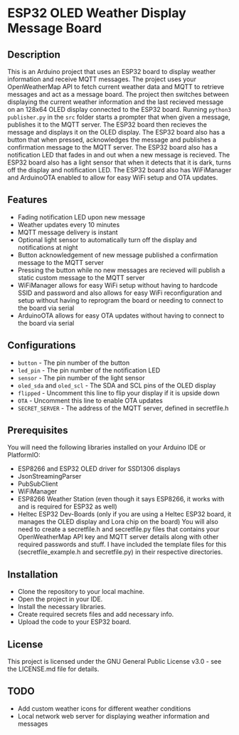 # ESP32 OLED Weather Display Message Board
## Description
This is an Arduino project that uses an ESP32 board to display weather information and receive MQTT messages. The project uses your OpenWeatherMap API to fetch current weather data and MQTT to retrieve messages and act as a message board. The project then switches between displaying the current weather information and the last recieved message on an 128x64 OLED display connected to the ESP32 board. Running `python3 publisher.py` in the `src` folder starts a prompter that when given a message, publishes it to the MQTT server. The ESP32 board then recieves the message and displays it on the OLED display. The ESP32 board also has a button that when pressed, acknowledges the message and publishes a confirmation message to the MQTT server. The ESP32 board also has a notification LED that fades in and out when a new message is recieved. The ESP32 board also has a light sensor that when it detects that it is dark, turns off the display and notification LED. The ESP32 board also has WiFiManager and ArduinoOTA enabled to allow for easy WiFi setup and OTA updates.

## Features
- Fading notification LED upon new message
- Weather updates every 10 minutes
- MQTT message delivery is instant
- Optional light sensor to automatically turn off the display and notifications at night
- Button acknowledgement of new message published a confirmation message to the MQTT server
- Pressing the button while no new messages are recieved will publish a static custom message to the MQTT server
- WiFiManager allows for easy WiFi setup without having to hardcode SSID and password and also allows for easy WiFi reconfiguration and setup without having to reprogram the board or needing to connect to the board via serial
- ArduinoOTA allows for easy OTA updates without having to connect to the board via serial

## Configurations
- `button` - The pin number of the button
- `led_pin` - The pin number of the notification LED
- `sensor` - The pin number of the light sensor
- `oled_sda` and `oled_scl` - The SDA and SCL pins of the OLED display
- `flipped` - Uncomment this line to flip your display if it is upside down
- `OTA` - Uncomment this line to enable OTA updates
- `SECRET_SERVER` - The address of the MQTT server, defined in secretfile.h

## Prerequisites
You will need the following libraries installed on your Arduino IDE or PlatformIO:
- ESP8266 and ESP32 OLED driver for SSD1306 displays
- JsonStreamingParser
- PubSubClient
- WiFiManager
- ESP8266 Weather Station (even though it says ESP8266, it works with and is required for ESP32 as well)
- Heltec ESP32 Dev-Boards (only if you are using a Heltec ESP32 board, it manages the OLED display and Lora chip on the board)
You will also need to create a secretfile.h and secretfile.py files that contains your OpenWeatherMap API key and MQTT server details along with other required passwords and stuff. I have included the template files for this (secretfile_example.h and secretfile.py) in their respective directories.

## Installation
- Clone the repository to your local machine.
- Open the project in your IDE.
- Install the necessary libraries.
- Create required secrets files and add necessary info.
- Upload the code to your ESP32 board.

## License
This project is licensed under the GNU General Public License v3.0 - see the LICENSE.md file for details.

## TODO
- Add custom weather icons for different weather conditions
- Local network web server for displaying weather information and messages